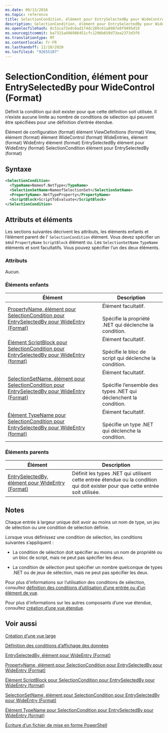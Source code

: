 ```yaml
---
ms.date: 09/13/2016
ms.topic: reference
title: SelectionCondition, élément pour EntrySelectedBy pour WideControl (Format)
description: SelectionCondition, élément pour EntrySelectedBy pour WideControl (Format)
ms.openlocfilehash: 8c51ca72edc6ad174dc289c61a8987e8f9495d19
ms.sourcegitcommit: ba7315a496986451cfc1296b659d73ea2373d3f0
ms.translationtype: MT
ms.contentlocale: fr-FR
ms.lasthandoff: 12/10/2020
ms.locfileid: "92655107"
---
```

# <a name="selectioncondition-element-for-entryselectedby-for-widecontrol-format"></a>SelectionCondition, élément pour EntrySelectedBy pour WideControl (Format)

Définit la condition qui doit exister pour que cette définition soit utilisée. Il n’existe aucune limite au nombre de conditions de sélection qui peuvent être spécifiées pour une définition d’entrée étendue.

Élément de configuration (format) élément ViewDefinitions (format) View, élément (format) élément WideControl (format) WideEntries, élément (format) WideEntry élément (format) EntrySelectedBy élément pour WideEntry (format) SelectionCondition élément pour EntrySelectedBy (format)

## <a name="syntax"></a>Syntaxe

```xml
<SelectionCondition>
  <TypeName>Nameof.NetType</TypeName>
  <SelectionSetName>NameofSelectionSet</SelectionSetName>
  <PropertyName>.NetTypeProperty</PropertyName>
  <ScriptBlock>ScriptToEvaluate</ScriptBlock>
</SelectionCondition>
```

## <a name="attributes-and-elements"></a>Attributs et éléments

Les sections suivantes décrivent les attributs, les éléments enfants et l’élément parent de l' `SelectionCondition` élément. Vous devez spécifier un seul `PropertyName` `ScriptBlock` élément ou. Les `SelectionSetName` `TypeName` éléments et sont facultatifs. Vous pouvez spécifier l’un des deux éléments.

### <a name="attributes"></a>Attributs

Aucun.

### <a name="child-elements"></a>Éléments enfants

|Élément|Description|
|-------------|-----------------|
|[PropertyName, élément pour SelectionCondition pour EntrySelectedBy pour WideEntry (Format)](./propertyname-element-for-selectioncondition-for-entryselectedby-for-wideentry-format.md)|Élément facultatif.<br /><br /> Spécifie la propriété .NET qui déclenche la condition.|
|[Élément ScriptBlock pour SelectionCondition pour EntrySelectedBy pour WideEntry (format)](./scriptblock-element-for-selectioncondition-for-entryselectedby-for-widecontrol-format.md)|Élément facultatif.<br /><br /> Spécifie le bloc de script qui déclenche la condition.|
|[SelectionSetName, élément pour SelectionCondition pour EntrySelectedBy pour WideEntry (Format)](./selectionsetname-element-for-selectioncondition-for-entryselectedby-for-wideentry-format.md)|Élément facultatif.<br /><br /> Spécifie l’ensemble des types .NET qui déclenchent la condition.|
|[Élément TypeName pour SelectionCondition pour EntrySelectedBy pour WideEntry (format)](./typename-element-for-selectioncondition-for-entryselectedby-for-widecontrol-format.md)|Élément facultatif.<br /><br /> Spécifie un type .NET qui déclenche la condition.|

### <a name="parent-elements"></a>Éléments parents

|Élément|Description|
|-------------|-----------------|
|[EntrySelectedBy, élément pour WideEntry (Format)](./entryselectedby-element-for-wideentry-format.md)|Définit les types .NET qui utilisent cette entrée étendue ou la condition qui doit exister pour que cette entrée soit utilisée.|

## <a name="remarks"></a>Notes

Chaque entrée à largeur unique doit avoir au moins un nom de type, un jeu de sélection ou une condition de sélection définie.

Lorsque vous définissez une condition de sélection, les conditions suivantes s’appliquent :

- La condition de sélection doit spécifier au moins un nom de propriété ou un bloc de script, mais ne peut pas spécifier les deux.

- La condition de sélection peut spécifier un nombre quelconque de types .NET ou de jeux de sélection, mais ne peut pas spécifier les deux.

Pour plus d’informations sur l’utilisation des conditions de sélection, consultez [définition des conditions d’utilisation d’une entrée ou d’un élément de vue](./defining-conditions-for-displaying-data.md).

Pour plus d’informations sur les autres composants d’une vue étendue, consultez [création d’une vue étendue](./creating-a-wide-view.md).

## <a name="see-also"></a>Voir aussi

[Création d’une vue large](./creating-a-wide-view.md)

[Définition des conditions d’affichage des données](./defining-conditions-for-displaying-data.md)

[EntrySelectedBy, élément pour WideEntry (Format)](./entryselectedby-element-for-wideentry-format.md)

[PropertyName, élément pour SelectionCondition pour EntrySelectedBy pour WideEntry (Format)](./propertyname-element-for-selectioncondition-for-entryselectedby-for-wideentry-format.md)

[Élément ScriptBlock pour SelectionCondition pour EntrySelectedBy pour WideEntry (format)](./scriptblock-element-for-selectioncondition-for-entryselectedby-for-widecontrol-format.md)

[SelectionSetName, élément pour SelectionCondition pour EntrySelectedBy pour WideEntry (Format)](./selectionsetname-element-for-selectioncondition-for-entryselectedby-for-wideentry-format.md)

[Élément TypeName pour SelectionCondition pour EntrySelectedBy pour WideEntry (format)](./typename-element-for-selectioncondition-for-entryselectedby-for-widecontrol-format.md)

[Écriture d’un fichier de mise en forme PowerShell](./writing-a-powershell-formatting-file.md)
